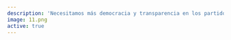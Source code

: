 ```yaml
---
description: 'Necesitamos más democracia y transparencia en los partidos. Vía @Ciudadanoi #AgendaTransparencia http://agendatransparencia.cl http://ow.ly/i/azmPZ'
image: 11.png
active: true
---
```

